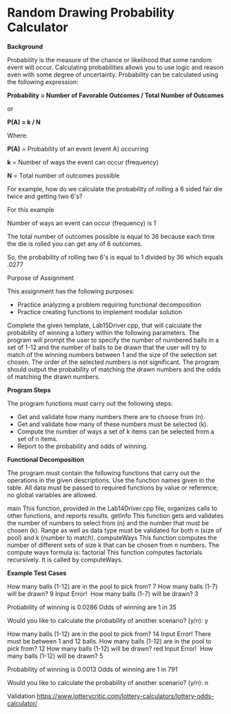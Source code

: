 # Random Drawing Probability Calculator

**Background**

Probability is the measure of the chance or likelihood that some random event will occur. Calculating probabilities allows you to use logic and reason even with some degree of uncertainty. Probability can be calculated using the following expression:

**Probability = Number of Favorable Outcomes / Total Number of Outcomes**

or

**P(A) = k / N**

Where:

**P(A)** = Probability of an event (event A) occurring

**k** = Number of ways the event can occur (frequency)

**N** = Total number of outcomes possible

For example, how do we calculate the probability of rolling a 6 sided fair die twice and getting two 6's?

For this example

Number of ways an event can occur (frequency) is 1

The total number of outcomes possible is equal to 36 because each time the die is rolled you can get any of 6 outcomes.

So, the probability of rolling two 6's is equal to 1 divided by 36 which equals .0277




Purpose of Assignment


This assignment has the following purposes:

* Practice analyzing a problem requiring functional decomposition
* Practice creating functions to implement modular solution


Complete the given template, Lab15Driver.cpp, that will calculate the probability of winning a lottery within the following parameters. The program will prompt the user to specify the number of numbered balls in a set of 1-12 and the number of balls to be drawn that the user will try to match of the winning numbers between 1 and the size of the selection set chosen. The order of the selected numbers is not significant. The program should output the probability of matching the drawn numbers and the odds of matching the drawn numbers.

**Program Steps**

The program functions must carry out the following steps:

* Get and validate how many numbers there are to choose from (n).
* Get and validate how many of these numbers must be selected (k).
* Compute the number of ways a set of k items can be selected from a set of n items.
* Report to the probability and odds of winning.

**Functional Decomposition**

The program must contain the following functions that carry out the operations in the given descriptions. Use the function names given in the table. All data must be passed to required functions by value or reference; no global variables are allowed.

main	This function, provided in the Lab14Driver.cpp file, organizes calls to other functions, and reports results.
getInfo	This function gets and validates the number of numbers to select from (n) and the number that must be chosen (k). Range as well as data type must be validated for both n (size of pool) and k (number to match).
computeWays	This function computes the number of different sets of size k that can be chosen from n numbers. The compute ways formula is:
factorial	This function computes factorials recursively. It is called by computeWays.

**Example Test Cases**

How many balls (1-12) are in the pool to pick from? 7
How many balls (1-7) will be drawn? 9
Input Error! 
How many balls (1-7) will be drawn? 3

Probability of winning is 0.0286
Odds of winning are 1 in 35

Would you like to calculate the probability of another scenario? (y/n): y

How many balls (1-12) are in the pool to pick from? 14
Input Error! There must be between 1 and 12 balls.
How many balls (1-12) are in the pool to pick from? 12
How many balls (1-12) will be drawn? red
Input Error! 
How many balls (1-12) will be drawn? 5

Probability of winning is 0.0013
Odds of winning are 1 in 791

Would you like to calculate the probability of another scenario? (y/n): n


Validation
https://www.lotterycritic.com/lottery-calculators/lottery-odds-calculator/
